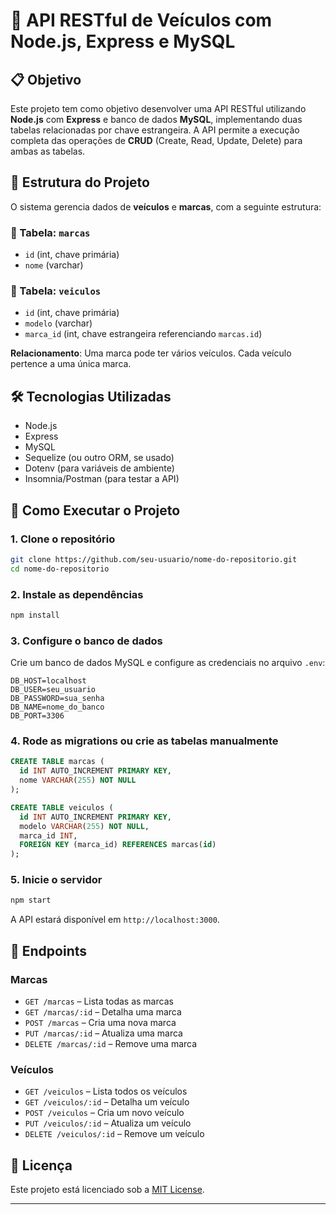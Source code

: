 # 🚗 API RESTful de Veículos com Node.js, Express e MySQL

## 📋 Objetivo

Este projeto tem como objetivo desenvolver uma API RESTful utilizando **Node.js** com **Express** e banco de dados **MySQL**, implementando duas tabelas relacionadas por chave estrangeira. A API permite a execução completa das operações de **CRUD** (Create, Read, Update, Delete) para ambas as tabelas.

## 🧱 Estrutura do Projeto

O sistema gerencia dados de **veículos** e **marcas**, com a seguinte estrutura:

### 🔸 Tabela: `marcas`

* `id` (int, chave primária)
* `nome` (varchar)

### 🔸 Tabela: `veiculos`

* `id` (int, chave primária)
* `modelo` (varchar)
* `marca_id` (int, chave estrangeira referenciando `marcas.id`)

**Relacionamento**: Uma marca pode ter vários veículos. Cada veículo pertence a uma única marca.

## 🛠️ Tecnologias Utilizadas

* Node.js
* Express
* MySQL
* Sequelize (ou outro ORM, se usado)
* Dotenv (para variáveis de ambiente)
* Insomnia/Postman (para testar a API)

## 🚀 Como Executar o Projeto

### 1. Clone o repositório

```bash
git clone https://github.com/seu-usuario/nome-do-repositorio.git
cd nome-do-repositorio
```

### 2. Instale as dependências

```bash
npm install
```

### 3. Configure o banco de dados

Crie um banco de dados MySQL e configure as credenciais no arquivo `.env`:

```env
DB_HOST=localhost
DB_USER=seu_usuario
DB_PASSWORD=sua_senha
DB_NAME=nome_do_banco
DB_PORT=3306
```

### 4. Rode as migrations ou crie as tabelas manualmente

```sql
CREATE TABLE marcas (
  id INT AUTO_INCREMENT PRIMARY KEY,
  nome VARCHAR(255) NOT NULL
);

CREATE TABLE veiculos (
  id INT AUTO_INCREMENT PRIMARY KEY,
  modelo VARCHAR(255) NOT NULL,
  marca_id INT,
  FOREIGN KEY (marca_id) REFERENCES marcas(id)
);
```

### 5. Inicie o servidor

```bash
npm start
```

A API estará disponível em `http://localhost:3000`.

## 📌 Endpoints

### Marcas

* `GET /marcas` – Lista todas as marcas
* `GET /marcas/:id` – Detalha uma marca
* `POST /marcas` – Cria uma nova marca
* `PUT /marcas/:id` – Atualiza uma marca
* `DELETE /marcas/:id` – Remove uma marca

### Veículos

* `GET /veiculos` – Lista todos os veículos
* `GET /veiculos/:id` – Detalha um veículo
* `POST /veiculos` – Cria um novo veículo
* `PUT /veiculos/:id` – Atualiza um veículo
* `DELETE /veiculos/:id` – Remove um veículo


## 📄 Licença

Este projeto está licenciado sob a [MIT License](LICENSE).

---